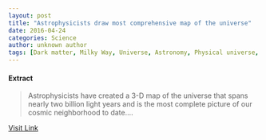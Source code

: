 ```yaml
---
layout: post
title: "Astrophysicists draw most comprehensive map of the universe"
date: 2016-04-24
categories: Science
author: unknown author
tags: [Dark matter, Milky Way, Universe, Astronomy, Physical universe, Natural sciences, Outer space, Cosmology, Science, Physical cosmology, Physics, Physical sciences]
---
```





#### Extract
>Astrophysicists have created a 3-D map of the universe that spans nearly two billion light years and is the most complete picture of our cosmic neighborhood to date....



[Visit Link](http://feeds.sciencedaily.com/~r/sciencedaily/~3/NFtlF0oQW7w/150427133119.htm)


